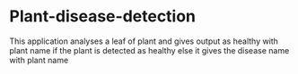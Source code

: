 # Plant-disease-detection
This application analyses a leaf of plant and gives output as healthy  with plant name if the plant is detected as healthy else it gives the disease name with plant name
